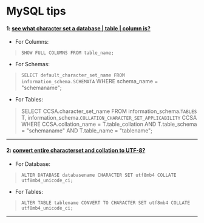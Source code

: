 MySQL tips
========================

#### 1: [see what character set a database | table | column is?](http://stackoverflow.com/questions/1049728/how-do-i-see-what-character-set-a-mysql-database-table-column-is)
  * For Columns:

  > `SHOW FULL COLUMNS FROM table_name;`

  * For Schemas:
  > `SELECT default_character_set_name FROM information_schema.SCHEMATA`
WHERE schema_name = "schemaname";

  * For Tables:
  > SELECT CCSA.character_set_name FROM information_schema.`TABLES` T,
       information_schema.`COLLATION_CHARACTER_SET_APPLICABILITY` CCSA
WHERE CCSA.collation_name = T.table_collation
  AND T.table_schema = "schemaname"
  AND T.table_name = "tablename";
-----

#### 2: [convert entire characterset and collation to UTF-8?](http://stackoverflow.com/questions/6115612/how-to-convert-an-entire-mysql-database-characterset-and-collation-to-utf-8)
  * For Database:
  > `ALTER DATABASE databasename CHARACTER SET utf8mb4 COLLATE utf8mb4_unicode_ci;`

  * For Tables:
  > `ALTER TABLE tablename CONVERT TO CHARACTER SET utf8mb4 COLLATE utf8mb4_unicode_ci;`
-----
